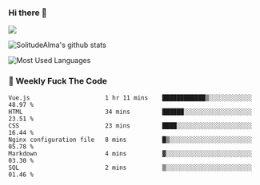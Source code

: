 ### Hi there 👋

<p>
  <a href="https://count.getloli.com/"><img src="https://count.getloli.com/get/@:solitudealma"></a>
</p>

![SolitudeAlma's github stats](https://github-readme-stats.vercel.app/api?username=solitudealma&show_icons=true&theme=radical)

![Most Used Languages](https://github-readme-stats.vercel.app/api/top-langs/?username=solitudealma&layout=compact&hide_border=true&theme=dark)
<!-- ![visitors](https://visitor-badge.glitch.me/badge?page_id=solitudealma.solitudealma.id) -->


### :dart: Weekly Fuck The Code

<!--START_SECTION:waka-->

```text
Vue.js                     1 hr 11 mins    ████████████▒░░░░░░░░░░░░   48.97 %
HTML                       34 mins         ██████░░░░░░░░░░░░░░░░░░░   23.51 %
CSS                        23 mins         ████░░░░░░░░░░░░░░░░░░░░░   16.44 %
Nginx configuration file   8 mins          █▒░░░░░░░░░░░░░░░░░░░░░░░   05.78 %
Markdown                   4 mins          ▓░░░░░░░░░░░░░░░░░░░░░░░░   03.30 %
SQL                        2 mins          ▒░░░░░░░░░░░░░░░░░░░░░░░░   01.46 %
```

<!--END_SECTION:waka-->
